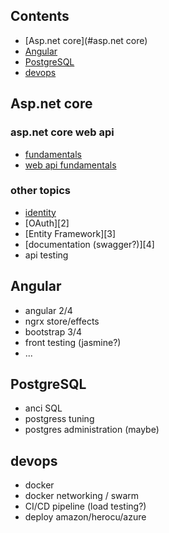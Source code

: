 ## Contents
* [Asp.net core](#asp.net core)
* [Angular](#angular)
* [PostgreSQL](#postgresql)
* [devops](#devops)

## Asp.net core
### asp.net core web api
+ [fundamentals][0]
+ [web api fundamentals][1]
### other topics
+ [identity][1] 
+ [OAuth][2]
+ [Entity Framework][3]
+ [documentation (swagger?)][4]
+ api testing

## Angular
+ angular 2/4
+ ngrx store/effects
+ bootstrap 3/4
+ front testing (jasmine?)
+ ...

## PostgreSQL
+ anci SQL
+ postgress tuning 
+ postgres administration (maybe)

## devops
+ docker
+ docker networking / swarm
+ CI/CD pipeline (load testing?)
+ deploy amazon/herocu/azure

[0]:https://app.pluralsight.com/library/courses/aspdotnet-core-1-0-fundamentals/table-of-contents
[1]:https://app.pluralsight.com/library/courses/asp-dot-net-core-restful-api-building/table-of-contents
